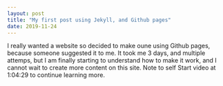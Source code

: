 ```yaml
---
layout: post
title: "My first post using Jekyll, and Github pages"
date: 2019-11-24
---
```


I really wanted a website so decided to make oune using Github pages, because someone suggested it to me. 
It took me 3 days, and multiple attemps, but I am finally starting to understand how to make it work, and 
I cannot wait to create more content on this site. Note to self Start video at 1:04:29 to continue learning more. 
